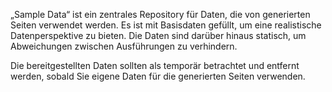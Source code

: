 ﻿„Sample Data“ ist ein zentrales Repository für Daten, die von generierten Seiten verwendet werden. Es ist mit Basisdaten gefüllt, um eine realistische Datenperspektive zu bieten.  Die Daten sind darüber hinaus statisch, um Abweichungen zwischen Ausführungen zu verhindern.

Die bereitgestellten Daten sollten als temporär betrachtet und entfernt werden, sobald Sie eigene Daten für die generierten Seiten verwenden.
